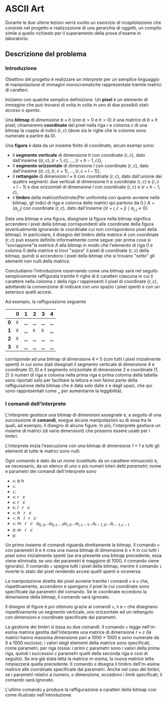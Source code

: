 # ASCII Art

Durante le due ultime lezioni verrà svolto un *esercizio di ricapitolazione* che consiste nel progetto e realizzazione di una gerarchia di oggetti, un compito simile a quello richiesto per il superamento della prova d'esame in laboratorio.

## Descrizione del problema

### Introduzione

Obiettivo del progetto è realizzare un *interprete* per un semplice linguaggio di manipolazione di immagini monocromatiche rappresentate tramite matrici di caratteri.

Iniziamo con qualche semplice definizione. Un **pixel** è un elemento di immagine che può trovarsi di volta in volta in uno di due possibili stati: *acceso* o *spento*. 

Una **bitmap** di *dimensione* $b \times h$ (con $b >0$ e $h > 0$) è una matrice di $b\times h$ pixel; chiameremo **coordinate** del pixel nella riga $r$ e colonna $c$ di una bitmap la coppia di indici $(r, c)$ (dove sia le righe che le colonne sono numerate a partire da $0$).

Una **figura** è data da un insieme finito di coordinate, alcuni esempi sono:

* il **segmento verticale** di dimensione $h$ con coordinate $(r,c)$, dato dall'insieme $\{(r,c), (r+1,c), \ldots, (r+h-1,c)\}$,
* il **segmento orizzontale** di dimensione $l$ con coordinate $(r,c)$, dato dall'insieme $\{(r,c), (r,c+1), \ldots, (r,c+l-1)\}$,
* il **rettangolo** di dimensioni $l\times h$ con coordinate $(r,c)$, dato dall'unione dei quattro segmenti:  due verticali di dimensione $h$ e coordinate $(r,c)$ e $(r,c+l-1)$ e due orizzontali di dimensione $l$ con coordinate $(r,c)$ e $(r+h-1,c)$,
* il **timbro** della matrice\footnote{Per uniformità con quanto avviene nelle bitmap, gli indici di riga e colonna delle matrici qui partono da $0$.} $A=(a_{i,j})$ con coordinate $(r,c)$, dato dall'insieme $\{(r+i,c+j) \mid a_{i,j}\not=0 \}$.

Data una bitmap e una figura, *disegnare* la figura nella bitmap significa accendere i pixel della bitmap corrispondenti alle coordinate della figura (eventualmente ignorando le coordinate cui non corrispondono pixel della bitmap). In particolare, il disegno del timbro della matrice $A$ con coordinate $(r,c)$ può essere definito informalmente come segue: per prima cosa si "sovrappone"la matrice $A$ alla bitmap in modo che l'elemento di riga 0 e colonna 0 della matrice si trovi "sopra" il pixel di coordinate $(r,c)$ della bitmap, quindi si accendono i pixel della bitmap che si trovano "sotto" gli elementi non nulli della matrice.

Concludiamo l'introduzione osservando come una bitmap sarà nel seguito semplicemente raffigurata tramite $h$ righe di $b$ caratteri ciascuna in cui il carattere nella colonna $c$ della riga $r$ rappresenti il pixel di coordinate $(r,c)$, adottando la convenzione di indicare con uno spazio i pixel spenti e con un asterisco quelli accesi.

Ad esempio, la raffigurazione seguente

|   | 0 | 1 | 2 | 3 | 4 |
| --|---|---|---|---|---|
| **0** | `X` | ␣ | ␣ | ␣ | ␣ | 
| **1** | `X` | ␣ | `X` | `X` | ␣ |
| **2** | `X` | ␣ | ␣ | ␣ | ␣ |
| **3** | `X` | ␣ | ␣ | ␣ | ␣ |

corrisponde ad una bitmap di dimensione $4\times 5$ (con tutti i pixel inizialmente spenti) in cui sono stati disegnati il segmento verticale di dimensione $4$ e coordinate $(0,0)$ e il segmento orizzontale di dimensione $2$ e coordinate $(1,2)$ (i numeri di riga e colonna nella prima riga e prima colonna della tabella sono riportati solo per facilitare la lettura e non fanno parte della raffigurazione della bitmap che è data solo dalle `X` e dagli spazi, che qui sono rappresentati come `␣` per aumentarne la leggibilità).

### I comandi dell'interprete

L'interprete gestisce una bitmap di dimensioni assegnate e, a seguito di una successione di **comandi**, esegue alcune manipolazioni su di essa tra le quali, ad esempio, il disegno di alcune figure. In più, l'interprete gestisce  un insieme di matrici (di varie dimensioni) che possono essere usate per i timbri.

L'interprete inizia l'esecuzione con una bitmap di dimensione $1\times 1$ e tutti gli elementi di tutte le matrici sono nulli. 

Ogni comando è dato da un *nome* (costituito da un carattere minuscolo) e, se necessario, da un elenco di uno o più numeri interi detti *parametri*; nome e parametri dei comandi dell'interprete sono

* `n`: $b$ $h$
* `c`:
* `i`:
* `x`: $r$   $c$ 
* `o`: $r$   $c$ 
* `h`: $l$   $r$   $c$ 
* `v`: $h$   $r$   $c$ 
* `r`: $h$   $l$   $r$   $c$ 
* `s`: $m$   $r$   $c$   $a_{0,0} \ldots a_{0,c-1} a_{1,0} \ldots a_{1,c-1} \dots a_{r-1,0} \dots a_{r-1,c-1}$  
* `d`: $m$   $r$   $c$ 
* `p`: 

Un primo insieme di comandi riguarda direttamente la bitmap. Il comando `n` con parametri $b$ e $h$ crea una nuova bitmap di dimensione $b\times h$ in cui tutti i pixel sono inizialmente spenti (se era presente una bitmap precedente, essa viene eliminata; se uno dei parametri è maggiore di 1000, il comando viene ignorato). Il comando `c` spegne tutti i pixel della bitmap, mentre il comando `i` inverte lo stato dei pixel rendendo accesi quelli spenti e viceversa. 

La manipolazione diretta dei pixel avviene tramite i comandi `x` e `o` che, rispettivamente, accendono e spengono il pixel le cui coordinate sono specificate dai parametri del comando. Se le coordinate eccedono la dimensione della bitmap, il comando sarà ignorato.

Il disegno di figure è poi ottenuto grazie ai comandi `v`, `h` e `r` che disegnano rispettivamente un segmento verticale, uno orizzontale ed un rettangolo con dimensioni e coordinate specificate dai parametri.

La gestione dei timbri si basa su due comandi. Il comando `s` legge nell'$m$-esima matrice gestita dall'interprete una matrice di dimensione $r\times c$ (le matrici hanno massima dimensione pari a $1000 \times 1000$ e sono numerate da $0$ a $1000$ escluso); i valori degli elementi della matrice sono specificati, come parametri, per riga (ossia: i primi $c$ parametri sono i valori della prima riga, quindi i successivi $c$ parametri quelli della seconda riga e così di seguito). Se era già stata letta la matrice $m$-esima, la nuova matrice letta rimpiazzerà quella precedente. Il comando `d` disegna il timbro dell'$m$-esima matrice alle coordinate specificate dai parametri. Anche nel caso dei timbri, se i parametri relativi a numero, o dimenzione, eccedono i limiti specificati, il comando sarà ignorato.

L'ultimo comando `p` produce la raffigurazione a caratteri della bitmap così come illustrato nell'introduzione.

